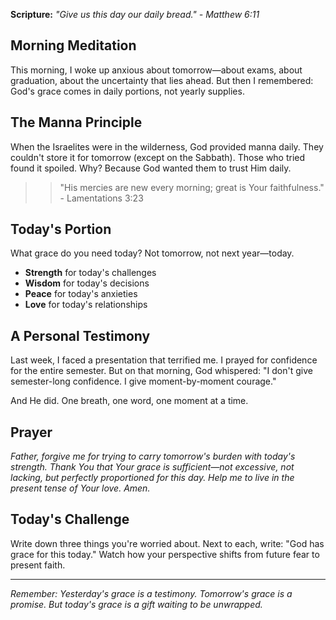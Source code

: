 **Scripture:** *"Give us this day our daily bread." - Matthew 6:11*

## Morning Meditation

This morning, I woke up anxious about tomorrow—about exams, about graduation, about the uncertainty that lies ahead. But then I remembered: God's grace comes in daily portions, not yearly supplies.

## The Manna Principle

When the Israelites were in the wilderness, God provided manna daily. They couldn't store it for tomorrow (except on the Sabbath). Those who tried found it spoiled. Why? Because God wanted them to trust Him daily.

>> "His mercies are new every morning; great is Your faithfulness." - Lamentations 3:23

## Today's Portion

What grace do you need today? Not tomorrow, not next year—today.

- **Strength** for today's challenges
- **Wisdom** for today's decisions  
- **Peace** for today's anxieties
- **Love** for today's relationships

## A Personal Testimony

Last week, I faced a presentation that terrified me. I prayed for confidence for the entire semester. But on that morning, God whispered: "I don't give semester-long confidence. I give moment-by-moment courage."

And He did. One breath, one word, one moment at a time.

## Prayer

*Father, forgive me for trying to carry tomorrow's burden with today's strength. Thank You that Your grace is sufficient—not excessive, not lacking, but perfectly proportioned for this day. Help me to live in the present tense of Your love. Amen.*

## Today's Challenge

Write down three things you're worried about. Next to each, write: "God has grace for this today." Watch how your perspective shifts from future fear to present faith.

---

*Remember: Yesterday's grace is a testimony. Tomorrow's grace is a promise. But today's grace is a gift waiting to be unwrapped.*
